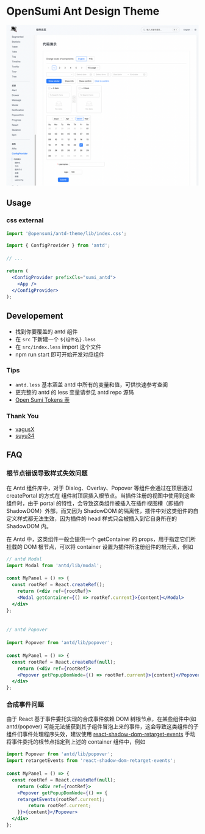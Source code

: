 # OpenSumi Ant Design Theme

![Theme](./images/antd-theme.png)

## Usage

### css external

```js
import '@opensumi/antd-theme/lib/index.css';
```

```jsx
import { ConfigProvider } from 'antd';

// ...

return (
  <ConfigProvider prefixCls="sumi_antd">
    <App />
  </ConfigProvider>
);
```

## Developement

- 找到你要覆盖的 antd 组件
- 在 `src` 下新建一个 `${组件名}.less`
- 在 `src/index.less` import 这个文件
- npm run start 即可开始开发对应组件

### Tips

- `antd.less` 基本涵盖 antd 中所有的变量和值，可供快速参考查阅
- 更完整的 antd 的 less 变量请参见 antd repo 源码
- [Open Sumi Tokens 表](https://github.com/opensumi/core/wiki/%E5%9F%BA%E7%A1%80%E9%A2%9C%E8%89%B2)

### Thank You

- [vagusX](https://github.com/vagusX)
- [suyu34](https://github.com/suyu34)

## FAQ
### 根节点错误导致样式失效问题
在 Antd 组件库中，对于 Dialog、Overlay、Popover 等组件会通过在顶层通过 createPortal 的方式在 组件树顶层插入根节点。当插件注册的视图中使用到这些组件时，由于 portal 的特性，会导致这类组件被插入在插件视图槽（即插件 ShadowDOM）外部，而又因为 ShadowDOM 的隔离性，插件中对这类组件的自定义样式都无法生效，因为插件的 head 样式只会被插入到它自身所在的 ShadowDOM 内。

在 Antd 中，这类组件一般会提供一个 getContainer 的 props，用于指定它们所挂载的 DOM 根节点，可以将 container 设置为插件所注册组件的根元素，例如

```jsx
// antd Modal
import Modal from 'antd/lib/modal';

const MyPanel = () => {
  const rootRef = React.createRef();
    return (<div ref={rootRef}>
    <Modal getContainer={() => rootRef.current}>{content}</Modal>
  </div>
};


// antd Popover

import Popover from 'antd/lib/popover';

const MyPanel = () => {
  const rootRef = React.createRef(null);
    return (<div ref={rootRef}>
    <Popover getPopupDomNode={() => rootRef.current}>{content}</Popover>
  </div>
};
```

### 合成事件问题
由于 React 基于事件委托实现的合成事件依赖 DOM 树根节点，在某些组件中(如 antd/popover) 可能无法捕获到其子组件冒泡上来的事件，这会导致这类组件的子组件们事件处理程序失效，建议使用 [react-shadow-dom-retarget-events](https://www.npmjs.com/package/react-shadow-dom-retarget-events) 手动将事件委托的根节点指定到上述的 container 组件中，例如
```jsx
import Popover from 'antd/lib/popover';
import retargetEvents from 'react-shadow-dom-retarget-events';

const MyPanel = () => {
  const rootRef = React.createRef(null);
    return (<div ref={rootRef}>
    <Popover getPopupDomNode={() => {
    retargetEvents(rootRef.current);
        return rootRef.current;
    }}>{content}</Popover>
  </div>
};
```

